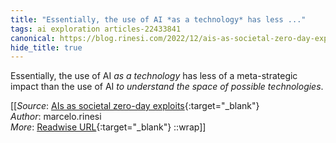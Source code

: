 ```yaml
---
title: "Essentially, the use of AI *as a technology* has less ..."
tags: ai exploration articles-22433841
canonical: https://blog.rinesi.com/2022/12/ais-as-societal-zero-day-exploits/
hide_title: true
---
```


Essentially, the use of AI *as a technology* has less of a meta-strategic impact than the use of AI *to understand the space of possible technologies*.


[[_Source_: [AIs as societal zero-day exploits](https://blog.rinesi.com/2022/12/ais-as-societal-zero-day-exploits/){:target="_blank"}<br>
_Author_: marcelo.rinesi<br>
_More_: [Readwise URL](https://readwise.io/open/441595836){:target="_blank"}
::wrap]]